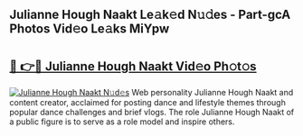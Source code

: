 ## Julianne Hough Naakt Le𝚊k𝚎d N𝚞𝚍es - Part-gcA Photos Vid𝚎o Le𝚊ks MiYpw

# <h2><a href="http://fb5n4te.evod.top/?m=Julianne+Hough+Naakt">🔗 👉🔴 Julianne Hough Naakt Vid𝚎o Ph𝚘t𝚘s</a></h2>

[![Julianne Hough Naakt N𝚞d𝚎s](https://i.imgur.com/8V9OHl7.gif)](http://fb5n4te.evod.top/?m=Julianne+Hough+Naakt)
Web personality Julianne Hough Naakt and content creator, acclaimed for posting dance and lifestyle themes through popular dance challenges and brief vlogs. The role Julianne Hough Naakt of a public figure is to serve as a role model and inspire others. 
